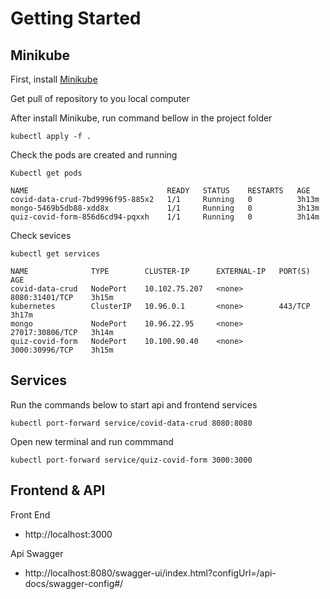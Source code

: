 # Getting Started

## Minikube

First, install [Minikube](https://minikube.sigs.k8s.io/docs/start/)

Get pull of repository to you local computer

After install Minikube, run command bellow in the project folder

```
kubectl apply -f .
```

Check the pods are created and running

```
Kubectl get pods

NAME                               READY   STATUS    RESTARTS   AGE
covid-data-crud-7bd9996f95-885x2   1/1     Running   0          3h13m
mongo-5469b5db88-xdd8x             1/1     Running   0          3h13m
quiz-covid-form-856d6cd94-pqxxh    1/1     Running   0          3h14m
```

Check sevices

```
kubectl get services

NAME              TYPE        CLUSTER-IP      EXTERNAL-IP   PORT(S)           AGE
covid-data-crud   NodePort    10.102.75.207   <none>        8080:31401/TCP    3h15m
kubernetes        ClusterIP   10.96.0.1       <none>        443/TCP           3h17m
mongo             NodePort    10.96.22.95     <none>        27017:30806/TCP   3h14m
quiz-covid-form   NodePort    10.100.90.40    <none>        3000:30996/TCP    3h15m
```

## Services

Run the commands below to start api and frontend services

```
kubectl port-forward service/covid-data-crud 8080:8080
```

Open new terminal and run commmand

```
kubectl port-forward service/quiz-covid-form 3000:3000

```

## Frontend & API

Front End

- http://localhost:3000

Api Swagger

- http://localhost:8080/swagger-ui/index.html?configUrl=/api-docs/swagger-config#/
